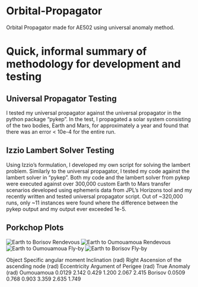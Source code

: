 # Orbital-Propagator
Orbital Propagator made for AE502 using universal anomaly method.

# Quick, informal summary of methodology for development and testing
## Universal Propagator Testing
I tested my universal propagator against the universal propagator in the python package “pykep”. In the test, I propagated a solar system consisting of the two bodies, Earth and Mars, for approximately a year and found that there was an error < 10e-4 for the entire run.

## Izzio Lambert Solver Testing
Using Izzio’s formulation, I developed my own script for solving the lambert problem. Similarly to the universal propagator, I tested my code against the lambert solver in “pykep”. Both my code and the lambert solver from pykep were executed against over 300,000 custom Earth to Mars transfer scenarios developed using ephemeris data from JPL’s Horizons tool and my recently written and tested universal propagator script. Out of ~320,000 runs, only ~11 instances were found where the difference between the pykep output and my output ever exceeded 1e-5.



## Porkchop Plots
![Earth to Borisov Rendevous](https://user-images.githubusercontent.com/92574647/221439369-07635d4e-b159-410d-afa0-6e44f87a2b82.png)
![Earth to Oumouamoua Rendevous](https://user-images.githubusercontent.com/92574647/221439371-51456f0b-f4dc-4cf0-bb50-a7b40c4be592.png)
![Earth to Oumouamoua Fly-by](https://user-images.githubusercontent.com/92574647/221439370-bab4edfd-6ccd-4a95-b552-7a22fb1ce0b8.png)
![Earth to Borisov Fly-by](https://user-images.githubusercontent.com/92574647/221439372-70010d54-6f9c-49f0-af98-20e963eb3b00.png)

Object	Specific angular moment	Inclination (rad)	Right Ascension of the ascending node (rad)	Eccentricity	Argument of Perigee (rad)	True Anomaly (rad)
Oumouamoua	0.0129	2.142	0.429	1.200	2.067	2.415
Borisov	0.0509	0.768	0.903	3.359	2.635	1.749

